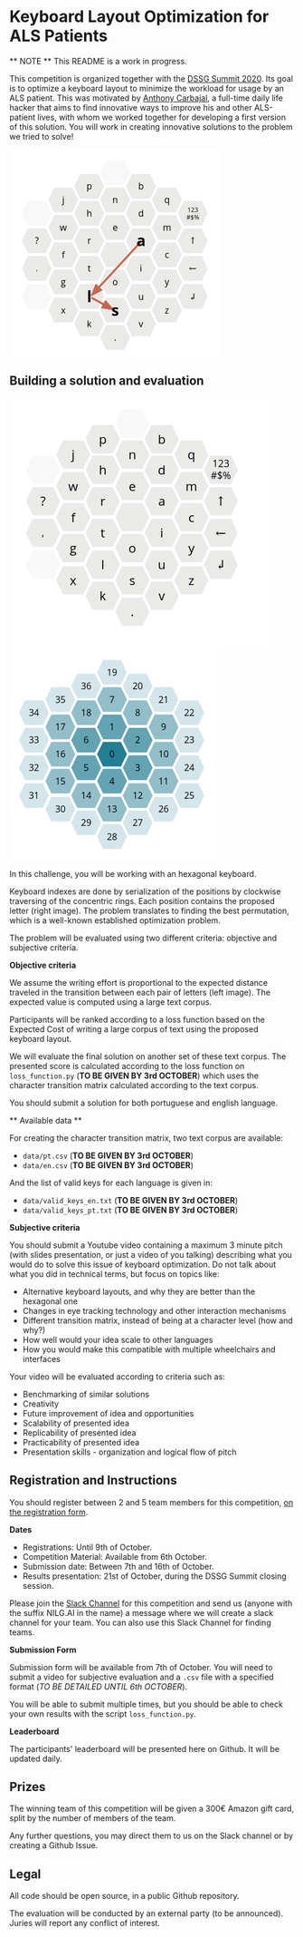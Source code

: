 # Keyboard Layout Optimization for ALS Patients

** NOTE ** This README is a work in progress. 

This competition is organized together with the [DSSG Summit 2020](http://www.summit.dssg.pt). Its goal is to optimize a keyboard layout to minimize the workload for usage by an ALS patient. This was motivated by [Anthony Carbajal](http://www.anthonycarbajal.com), a full-time daily life hacker that aims to find innovative ways to improve his and other ALS-patient lives, with whom we worked together for developing a first version of this solution. You will work in creating innovative solutions to the problem we tried to solve!

![Hexagonal Keyboard Layout](images/image1.png "Hexagonal Keyboard Layout")

## Building a solution and evaluation

![Optimization Function"](images/image2.png?raw=true "Optimization Function") ![Key Positions](images/image3.png?raw=true "Key Positions")

In this challenge, you will be working with an hexagonal keyboard. 

Keyboard indexes are done by serialization of the positions by clockwise traversing of the concentric rings. Each position contains the proposed letter (right image). The problem translates to finding the best permutation, which is a well-known established optimization problem.

The problem will be evaluated using two different criteria: objective and subjective criteria.

**Objective criteria**

We assume the writing effort is proportional to the expected distance traveled in the transition between each pair of letters (left image). The expected value is computed using a large text corpus.

Participants will be ranked according to a loss function based on the Expected Cost of writing a large corpus of text using the proposed keyboard layout.

We will evaluate the final solution on another set of these text corpus. The presented score is calculated according to the loss function on `loss_function.py` (**TO BE GIVEN BY 3rd OCTOBER**) which uses the character transition matrix calculated according to the text corpus. 

You should submit a solution for both portuguese and english language.

** Available data ** 

For creating the character transition matrix, two text corpus are available:
 - `data/pt.csv` (**TO BE GIVEN BY 3rd OCTOBER**)
- `data/en.csv` (**TO BE GIVEN BY 3rd OCTOBER**)

And the list of valid keys for each language is given in:
- `data/valid_keys_en.txt` (**TO BE GIVEN BY 3rd OCTOBER**)
- `data/valid_keys_pt.txt` (**TO BE GIVEN BY 3rd OCTOBER**)

**Subjective criteria**

You should submit a Youtube video containing a maximum 3 minute pitch (with slides presentation, or just a video of you talking) describing what you would do to solve this issue of keyboard optimization. Do not talk about what you did in technical terms, but focus on topics like:

- Alternative keyboard layouts, and why they are better than the hexagonal one
- Changes in eye tracking technology and other interaction mechanisms
- Different transition matrix, instead of being at a character level (how and why?) 
- How well would your idea scale to other languages
- How you would make this compatible with multiple wheelchairs and interfaces

Your video will be evaluated according to criteria such as:

- Benchmarking of similar solutions
- Creativity
- Future improvement of idea and opportunities
- Scalability of presented idea
- Replicability of presented idea
- Practicability of presented idea
- Presentation skills - organization and logical flow of pitch

## Registration and Instructions

You should register between 2 and 5 team members for this competition, [on the registration form](https://forms.gle/tz4LKmwXunSGAAEHA).

**Dates**
- Registrations: Until 9th of October. 
- Competition Material: Available from 6th October. 
- Submission date: Between 7th and 16th of October. 
- Results presentation: 21st of October, during the DSSG Summit closing session. 

Please join the [Slack Channel](
https://join.slack.com/t/dssgsummit202-dgf8036/shared_invite/zt-hgkylr45-CdWezJO0HPyOJLD7360ZNw) for this competition and send us (anyone with the suffix NILG.AI in the name) a message where we will create a slack channel for your team. You can also use this Slack Channel for finding teams.

**Submission Form**

Submission form will be available from 7th of October. 
You will need to submit a video for subjective evaluation and a `.csv` file with a specified format (*TO BE DETAILED UNTIL 6th OCTOBER*). 

You will be able to submit multiple times, but you should be able to check your own results with the script `loss_function.py`.  

**Leaderboard**

The participants' leaderboard will be presented here on Github. It will be updated daily. 

## Prizes

The winning team of this competition will be given a 300€ Amazon gift card, split by the number of members of the team. 

Any further questions, you may direct them to us on the Slack channel or by creating a Github Issue.

## Legal 

All code should be open source, in a public Github repository.

The evaluation will be conducted by an external party (to be announced). Juries will report any conflict of interest.

